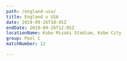 ```yaml
---
path: /england-usa/
title: England v USA
date: 2019-09-26T10:45Z
endDate: 2019-09-26T12:05Z
locationName: Kobe Misaki Stadium, Kobe City
group: Pool C
matchNumber: 12

---
```

